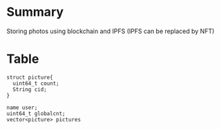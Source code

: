 

Summary
=======
Storing photos using blockchain and IPFS (IPFS can be replaced by NFT)


Table
======
```
struct picture{
  uint64_t count;
  String cid;
}
```
```
name user;
uint64_t globalcnt;
vector<picture> pictures
```

